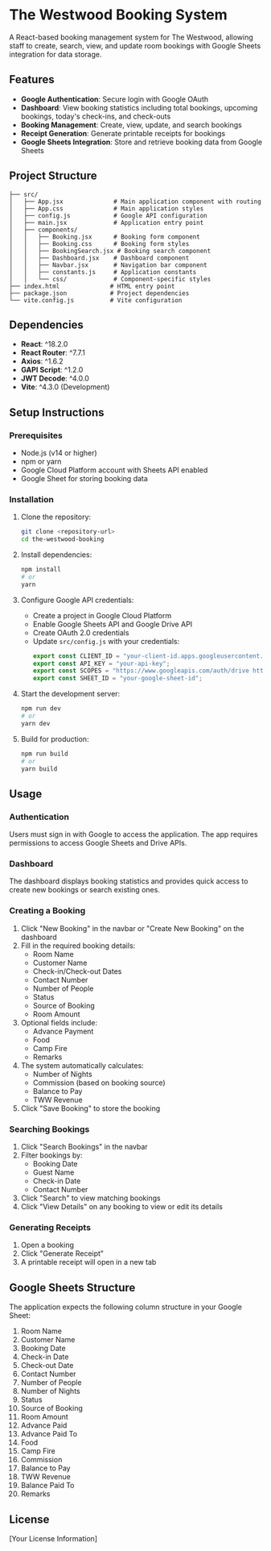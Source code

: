 # The Westwood Booking System

A React-based booking management system for The Westwood, allowing staff to create, search, view, and update room bookings with Google Sheets integration for data storage.

## Features

- **Google Authentication**: Secure login with Google OAuth
- **Dashboard**: View booking statistics including total bookings, upcoming bookings, today's check-ins, and check-outs
- **Booking Management**: Create, view, update, and search bookings
- **Receipt Generation**: Generate printable receipts for bookings
- **Google Sheets Integration**: Store and retrieve booking data from Google Sheets

## Project Structure

```
├── src/
│   ├── App.jsx              # Main application component with routing
│   ├── App.css              # Main application styles
│   ├── config.js            # Google API configuration
│   ├── main.jsx             # Application entry point
│   ├── components/
│   │   ├── Booking.jsx      # Booking form component
│   │   ├── Booking.css      # Booking form styles
│   │   ├── BookingSearch.jsx # Booking search component
│   │   ├── Dashboard.jsx    # Dashboard component
│   │   ├── Navbar.jsx       # Navigation bar component
│   │   ├── constants.js     # Application constants
│   │   └── css/             # Component-specific styles
├── index.html              # HTML entry point
├── package.json            # Project dependencies
└── vite.config.js          # Vite configuration
```

## Dependencies

- **React**: ^18.2.0
- **React Router**: ^7.7.1
- **Axios**: ^1.6.2
- **GAPI Script**: ^1.2.0
- **JWT Decode**: ^4.0.0
- **Vite**: ^4.3.0 (Development)

## Setup Instructions

### Prerequisites

- Node.js (v14 or higher)
- npm or yarn
- Google Cloud Platform account with Sheets API enabled
- Google Sheet for storing booking data

### Installation

1. Clone the repository:
   ```bash
   git clone <repository-url>
   cd the-westwood-booking
   ```

2. Install dependencies:
   ```bash
   npm install
   # or
   yarn
   ```

3. Configure Google API credentials:
   - Create a project in Google Cloud Platform
   - Enable Google Sheets API and Google Drive API
   - Create OAuth 2.0 credentials
   - Update `src/config.js` with your credentials:
     ```js
     export const CLIENT_ID = "your-client-id.apps.googleusercontent.com";
     export const API_KEY = "your-api-key";
     export const SCOPES = "https://www.googleapis.com/auth/drive https://www.googleapis.com/auth/spreadsheets";
     export const SHEET_ID = "your-google-sheet-id";
     ```

4. Start the development server:
   ```bash
   npm run dev
   # or
   yarn dev
   ```

5. Build for production:
   ```bash
   npm run build
   # or
   yarn build
   ```

## Usage

### Authentication

Users must sign in with Google to access the application. The app requires permissions to access Google Sheets and Drive APIs.

### Dashboard

The dashboard displays booking statistics and provides quick access to create new bookings or search existing ones.

### Creating a Booking

1. Click "New Booking" in the navbar or "Create New Booking" on the dashboard
2. Fill in the required booking details:
   - Room Name
   - Customer Name
   - Check-in/Check-out Dates
   - Contact Number
   - Number of People
   - Status
   - Source of Booking
   - Room Amount
3. Optional fields include:
   - Advance Payment
   - Food
   - Camp Fire
   - Remarks
4. The system automatically calculates:
   - Number of Nights
   - Commission (based on booking source)
   - Balance to Pay
   - TWW Revenue
5. Click "Save Booking" to store the booking

### Searching Bookings

1. Click "Search Bookings" in the navbar
2. Filter bookings by:
   - Booking Date
   - Guest Name
   - Check-in Date
   - Contact Number
3. Click "Search" to view matching bookings
4. Click "View Details" on any booking to view or edit its details

### Generating Receipts

1. Open a booking
2. Click "Generate Receipt"
3. A printable receipt will open in a new tab

## Google Sheets Structure

The application expects the following column structure in your Google Sheet:

1. Room Name
2. Customer Name
3. Booking Date
4. Check-in Date
5. Check-out Date
6. Contact Number
7. Number of People
8. Number of Nights
9. Status
10. Source of Booking
11. Room Amount
12. Advance Paid
13. Advance Paid To
14. Food
15. Camp Fire
16. Commission
17. Balance to Pay
18. TWW Revenue
19. Balance Paid To
20. Remarks

## License

[Your License Information]